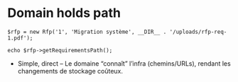 # Domain holds path

```
$rfp = new Rfp('1', 'Migration système', __DIR__ . '/uploads/rfp-req-1.pdf');

echo $rfp->getRequirementsPath();
```

+ Simple, direct
– Le domaine “connaît” l’infra (chemins/URLs), rendant les changements de stockage coûteux.